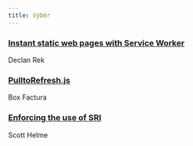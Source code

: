 ```yaml
---
title: Výběr
---
```


### [Instant static web pages with Service Worker](http://calendar.perfplanet.com/2016/instant-static-web-pages-with-service-worker/)
Declan Rek

### [PulltoRefresh.js](https://www.boxfactura.com/pulltorefresh.js/)
Box Factura

### [Enforcing the use of SRI](https://scotthelme.co.uk/enforcing-the-use-of-sri/)
Scott Helme
